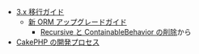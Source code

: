 - [3.x 移行ガイド](https://book.cakephp.org/3.0/ja/appendices/3-x-migration-guide.html)
  - [新 ORM アップグレードガイド](https://book.cakephp.org/3.0/ja/appendices/orm-migration.html)
    - [Recursive と ContainableBehavior の削除](https://book.cakephp.org/3.0/ja/appendices/orm-migration.html#recursive-containablebehavior)から
- [CakePHP の開発プロセス](https://book.cakephp.org/3.0/ja/appendices/cakephp-development-process.html)
